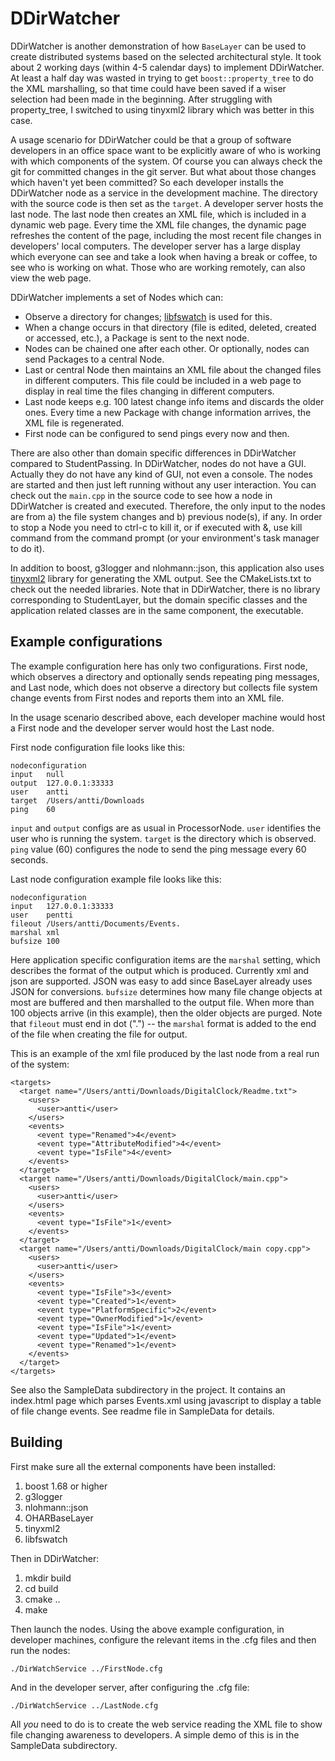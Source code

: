 # DDirWatcher

DDirWatcher is another demonstration of how `BaseLayer` can be used to create distributed systems based on the selected architectural style. It took about 2 working days (within 4-5 calendar days) to implement DDirWatcher. At least a half day was wasted in trying to get `boost::property_tree` to do the XML marshalling, so that time could have been saved if a wiser selection had been made in the beginning. After struggling with property_tree, I switched to using tinyxml2 library which was better in this case.

A usage scenario for DDirWatcher could be that a group of software developers in an office space want to be explicitly aware of who is working with which components of the system. Of course you can always check the git for committed changes in the git server. But what about those changes which haven't yet been committed? So each developer installs the DDirWatcher node as a service in the development machine. The directory with the source code is then set as the `target`. A developer server hosts the last node. The last node then creates an XML file, which is included in a dynamic web page. Every time the XML file changes, the dynamic page refreshes the content of the page, including the most recent file changes in developers' local computers. The developer server has a large display which everyone can see and take a look when having a break or coffee, to see who is working on what. Those who are working remotely, can also view the web page.

DDirWatcher implements a set of Nodes which can:

- Observe a directory for changes; [libfswatch](https://github.com/emcrisostomo/fswatch/tree/master/libfswatch) is used for this.
- When a change occurs in that directory (file is edited, deleted, created or accessed, etc.), a Package is sent to the next node.
- Nodes can be chained one after each other. Or optionally, nodes can send Packages to a central Node.
- Last or central Node then maintains an XML file about the changed files in different computers. This file could be included in a web page to display in real time the files changing in different computers.
- Last node keeps e.g. 100 latest change info items and discards the older ones. Every time a new Package with change information arrives, the XML file is regenerated.
- First node can be configured to send pings every now and then.

There are also other than domain specific differences in DDirWatcher compared to StudentPassing. In DDirWatcher, nodes do not have a GUI. Actually they do not have any kind of GUI, not even a console. The nodes are started and then just left running without any user interaction. You can check out the `main.cpp` in the source code to see how a node in DDirWatcher is created and executed. Therefore, the only input to the nodes are from a) the file system changes and b) previous node(s), if any. In order to stop a Node you need to ctrl-c to kill it, or if executed with &, use kill command from the command prompt (or your environment's task manager to do it).

In addition to boost, g3logger and nlohmann::json, this application also uses [tinyxml2](https://github.com/leethomason/tinyxml2) library for generating the XML output. See the CMakeLists.txt to check out the needed libraries. Note that in DDirWatcher, there is no library corresponding to StudentLayer, but the domain specific classes and the application related classes are in the same component, the executable.

## Example configurations

The example configuration here has only two configurations. First node, which observes a directory and optionally sends repeating ping messages, and Last node, which does not observe a directory but collects file system change events from First nodes and reports them into an XML file.

In the usage scenario described above, each developer machine would host a First node and the developer server would host the Last node.

First node configuration file looks like this:

```
nodeconfiguration
input	null
output	127.0.0.1:33333
user	antti
target	/Users/antti/Downloads
ping	60
```

`input` and `output` configs are as usual in ProcessorNode. `user` identifies the user who is running the system. `target` is the directory which is observed. `ping` value (60) configures the node to send the ping message every 60 seconds.

Last node configuration example file looks like this:

```
nodeconfiguration
input	127.0.0.1:33333
user	pentti
fileout	/Users/antti/Documents/Events.
marshal	xml
bufsize	100
```
Here application specific configuration items are the `marshal` setting, which describes the format of the output which is produced. Currently xml and json are supported. JSON was easy to add since BaseLayer already uses JSON for conversions. `bufsize` determines how many file change objects at most are buffered and then marshalled to the output file. When more than 100 objects arrive (in this example), then the older objects are purged. Note that `fileout` must end in dot (".") -- the `marshal` format is added to the end of the file when creating the file for output.

This is an example of the xml file produced  by the last node from a real run of the system:

```
<targets>
  <target name="/Users/antti/Downloads/DigitalClock/Readme.txt">
    <users>
      <user>antti</user>
    </users>
    <events>
      <event type="Renamed">4</event>
      <event type="AttributeModified">4</event>
      <event type="IsFile">4</event>
    </events>
  </target>
  <target name="/Users/antti/Downloads/DigitalClock/main.cpp">
    <users>
      <user>antti</user>
    </users>
    <events>
      <event type="IsFile">1</event>
    </events>
  </target>
  <target name="/Users/antti/Downloads/DigitalClock/main copy.cpp">
    <users>
      <user>antti</user>
    </users>
    <events>
      <event type="IsFile">3</event>
      <event type="Created">1</event>
      <event type="PlatformSpecific">2</event>
      <event type="OwnerModified">1</event>
      <event type="IsFile">1</event>
      <event type="Updated">1</event>
      <event type="Renamed">1</event>
    </events>
  </target>
</targets>
```
See also the SampleData subdirectory in the project. It contains an index.html page which parses Events.xml using javascript to display a table of file change events. See readme file in SampleData for details.

## Building

First make sure all the external components have been installed:

1. boost 1.68 or higher
2. g3logger
3. nlohmann::json
4. OHARBaseLayer
5. tinyxml2
6. libfswatch

Then in DDirWatcher:

1. mkdir build
2. cd build
3. cmake ..
4. make

Then launch the nodes. Using the above example configuration, in developer machines, configure the relevant items in the .cfg files and then run the nodes:

```
./DirWatchService ../FirstNode.cfg
```
And in the developer server, after configuring the .cfg file:

```
./DirWatchService ../LastNode.cfg
```
All *you* need to do is to create the web service reading the XML file to show file changing awareness to developers. A simple demo of this is in the SampleData subdirectory.
